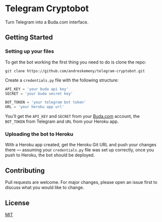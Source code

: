 # Telegram Cryptobot

Turn Telegram into a Buda.com interface.

## Getting Started

### Setting up your files

To get the bot working the first thing you need to do is clone the repo:

```console
git clone https://github.com/andreskemeny/telegram-cryptobot.git
```

Create a `credentials.py` file with the following structure:

```python
API_KEY = 'your buda api key'
SECRET = 'your buda secret key'

BOT_TOKEN = 'your telegram bot token'
URL = 'your heroku app url'
``` 
You'll get the `API_KEY` and `SECRET` from your [Buda.com](https://www.buda.com/) account, the `BOT_TOKEN` from Telegram and `URL` from your Heroku app.

### Uploading the bot to Heroku

With a Heroku app created, get the Heroku Git URL and push your changes there — assuming your `credentials.py` file was set up correctly, once you push to Heroku, the bot should be deployed.


## Contributing
Pull requests are welcome. For major changes, please open an issue first to discuss what you would like to change.


## License
[MIT](https://choosealicense.com/licenses/mit/)
